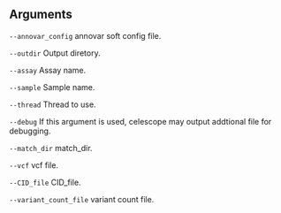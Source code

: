

## Arguments
`--annovar_config` annovar soft config file.

`--outdir` Output diretory.

`--assay` Assay name.

`--sample` Sample name.

`--thread` Thread to use.

`--debug` If this argument is used, celescope may output addtional file for debugging.

`--match_dir` match_dir.

`--vcf` vcf file.

`--CID_file` CID_file.

`--variant_count_file` variant count file.

